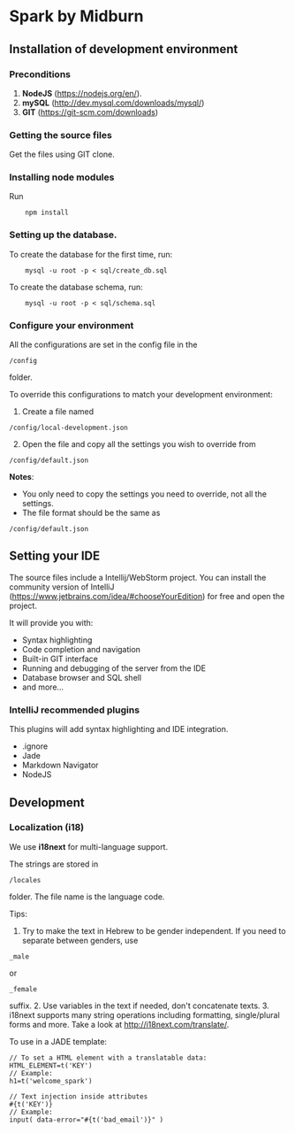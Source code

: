 # Spark by Midburn

## Installation of development environment

### Preconditions
1. **NodeJS** (https://nodejs.org/en/).
2. **mySQL** (http://dev.mysql.com/downloads/mysql/)
3. **GIT** (https://git-scm.com/downloads)

### Getting the source files
Get the files using GIT clone.

### Installing node modules
Run
```
    npm install
```

### Setting up the database.
To create the database for the first time, run:
```
    mysql -u root -p < sql/create_db.sql
```
To create the database schema, run:
```
    mysql -u root -p < sql/schema.sql
```

### Configure your environment
All the configurations are set in the config file in the 
```
/config
```
folder.

To override this configurations to match your development environment:

1. Create a file named 
```
/config/local-development.json
```
2. Open the file and copy all the settings you wish to override from 
```
/config/default.json
```

**Notes**:
 
* You only need to copy the settings you need to override, not all the settings.
* The file format should be the same as 
```
/config/default.json
```
  
## Setting your IDE
The source files include a Intellij/WebStorm project. You can install the community version of IntelliJ (https://www.jetbrains.com/idea/#chooseYourEdition) for free and open the project.

It will provide you with:

* Syntax highlighting
* Code completion and navigation
* Built-in GIT interface
* Running and debugging of the server from the IDE
* Database browser and SQL shell
* and more...

### IntelliJ recommended plugins
This plugins will add syntax highlighting and IDE integration.

* .ignore 
* Jade
* Markdown Navigator
* NodeJS

## Development

### Localization (i18)

We use **i18next** for multi-language support.    

The strings are stored in 
```
/locales
```
folder. The file name is the language code.

Tips:

1. Try to make the text in Hebrew to be gender independent. If you need to separate between genders, use 
```
_male
```
 or 
```
_female
```
 suffix.
2. Use variables in the text if needed, don't concatenate texts.
3. i18next supports many string operations including formatting, single/plural forms and more. Take a look at http://i18next.com/translate/. 

To use in a JADE template:

```
// To set a HTML element with a translatable data:
HTML_ELEMENT=t('KEY')
// Example:
h1=t('welcome_spark')

// Text injection inside attributes
#{t('KEY')}
// Example:
input( data-error="#{t('bad_email')}" )
```
